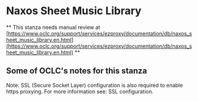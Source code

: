 # Naxos Sheet Music Library
** This stanza needs manual review at [https://www.oclc.org/support/services/ezproxy/documentation/db/naxos_sheet_music_library.en.html](https://www.oclc.org/support/services/ezproxy/documentation/db/naxos_sheet_music_library.en.html) **

## Some of OCLC's notes for this stanza

Note: SSL (Secure Socket Layer) configuration is also required to enable https proxying. For more information see: SSL configuration.
